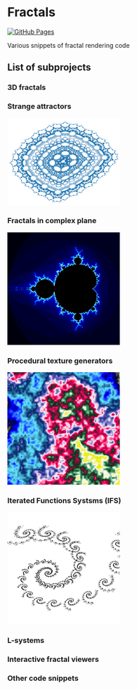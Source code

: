 # Fractals

[![GitHub Pages](https://img.shields.io/badge/%20-GitHub%20Pages-informational)](https://tisnik.github.io/fractals/)

Various snippets of fractal rendering code

## List of subprojects

### 3D fractals

### Strange attractors

[![Strange attractor](docs/attractors/2D/hopalong.png)](attractors/index.md)

### Fractals in complex plane

[![Fractal in complex plane](docs/complex/mandelbrot_small.png)](complex/index.md)

### Procedural texture generators

[![Procedural texture](docs/textures/patternE_perlin_noise2.png)](textures/index.md)

### Iterated Functions Systsms (IFS)

[![IFS fractal](docs/IFS/spiral.png)](IFS/index.md)

### L-systems

### Interactive fractal viewers

### Other code snippets
